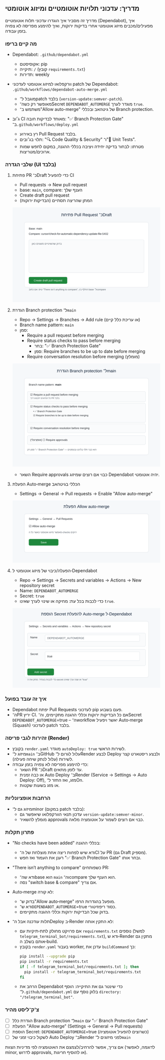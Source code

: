 ## מדריך: עדכוני תלויות אוטומטיים ומיזוג אוטומטי

מדריך זה מסביר איך הוגדרו עדכוני תלות אוטומטיים (Dependabot), איך מפעילים/מכבים מיזוג אוטומטי אחרי בדיקות ירוקות, ואיך להימנע מפריסה לא צפויה בזמן עבודה.

### מה קיים בריפו
- Dependabot: `.github/dependabot.yml`
  - אקוסיסטם: pip
  - תיקייה: `/` (קובץ `requirements.txt`)
  - תדירות: weekly

- וורקפלואו למיזוג אוטומטי לעדכוני patch של Dependabot: `.github/workflows/dependabot-auto-merge.yml`
  - מוגבל ל־patch בלבד (`version-update:semver-patch`).
  - מאופשר רק כשה־Secret `DEPENDABOT_AUTOMERGE` מוגדר לערך `true`.
  - משתמש ב־"Allow auto-merge" של גיטהאב ובכללי Branch protection.

- ג׳וב CI מאוחד לבדיקות חובה: "✅ Branch Protection Gate" ב־`.github/workflows/deploy.yml`
  - רץ באירוע Pull Request בלבד.
  - תלוי בג׳ובים: "🔍 Code Quality & Security" ו־"🧪 Unit Tests".
  - מטרתו: לבחור בדיקה יחידה ויציבה בכללי ההגנה, במקום לחפש שמות ארוכים/מטריצות.

### שלבי הגדרה (UI בלבד)
1) פתיחת PR כ־Draft כדי להפעיל CI
   - Pull requests → New pull request
   - base: `main`, compare: הענף שלך
   - Create draft pull request
   - המתן שהריצה תסתיים (הבדיקות ירוקות)

   ![Create Draft PR](images/create-draft-pr.svg)

2) הגדרת Branch protection ל־`main`
   - Repo → Settings → Branches → Add rule (או עריכת כלל קיים)
   - Branch name pattern: `main`
   - סמן:
     - Require a pull request before merging
     - Require status checks to pass before merging
       - בחר: "✅ Branch Protection Gate"
       - סמן: Require branches to be up to date before merging
     - Require conversation resolution before merging (מומלץ)
   
   ![Branch Protection Rule](images/branch-protection-rule.svg)
   - השאר Require approvals כבוי אם רוצים שמיזוג Dependabot יהיה אוטומטי.

3) הפעלת Auto‑merge הכללי בגיטהאב
   - Settings → General → Pull requests → Enable "Allow auto‑merge"

   ![Allow Auto Merge](images/allow-auto-merge-setting.svg)

4) הפעלה/כיבוי של מיזוג אוטומטי ל‑Dependabot
   - Repo → Settings → Secrets and variables → Actions → New repository secret
   - Name: `DEPENDABOT_AUTOMERGE`
   - Secret: `true`
   - כדי לכבות בכל עת: מחיקה או שינוי לערך שאינו `true`.

   ![Add Secret](images/add-secret-dependabot-automerge.svg)

### איך זה עובד בפועל
- Dependabot יפתח Pull Requests לעדכוני pip פעם בשבוע.
- ה־PR יריץ CI. אם כל הבדיקות ירוקות וכללי ההגנה מתקיימים, וה־Secret `DEPENDABOT_AUTOMERGE`=true – ה־workflow יאשר ויפעיל Auto‑merge (Squash) לעדכוני patch בלבד.

### זהירות לגבי פריסה (Render)
- בקובץ `render.yaml` מוגדר `autoDeploy: true` לשירות הראשי.
- מיזוג ל־`main` ב־GitHub עלול לגרום ל־Render לבצע Deploy ולבצע ריסטארט קצר לשירות (עלול לנתק שיחה פעילה).
- כדי להימנע מפריסה לא צפויה בזמן עבודה:
  - השאר PR כ־Draft עד לזמן מתאים.
  - או כבה זמנית Auto Deploy ב־Render (Service → Settings → Auto Deploy: Off), מזג, ואז החזר ל־On.
  - או מזג בשעות שקטות.

### הרחבות אופציונליות
- מיזוג גם ל־minor (במקום patch בלבד):
  - עדכון תנאי הוורקפלואו שיאפשר גם `version-update:semver-minor`.
  - מומלץ להשאיר approvals כבוי אם רוצים לשמור על אוטומציה מלאה.

### פתרון תקלות
- "No checks have been added" בכללי ההגנה:
  - ודא שיש לפחות ריצה אחת מוצלחת של ה־CI על PR (גם Draft מספיק).
  - רענן את העמוד ואז חפש "✅ Branch Protection Gate" ובחר אותו.

- "There isn’t anything to compare" כשפותחים PR:
  - ודא שה־base הוא `main` וה־compare הוא הענף שלך.
  - נסה "switch base & compare" אם צריך.

- Auto‑merge לא קורה:
  - בדוק ש־"Allow auto‑merge" מופעל בהגדרות הרפו.
  - ודא ש־`DEPENDABOT_AUTOMERGE`=true כסוד ריפוזיטורי.
  - בדוק שכל הבדיקות ירוקות וכללי ההגנה מתקיימים.

- תלות עודכנה אבל ה־Deploy ב‑Render לא התקין אותה:
  - אם פרויקט מחולק לתת‑תיקיות עם `requirements.txt` נוספים (למשל `telegram_terminal_bot/requirements.txt`), ודא ש‑Render מתקין גם אותם בשלב ה‑build.
  - בקובץ `render.yaml` בעבור worker, עדכן את `buildCommand` כך:
    ```bash
    pip install --upgrade pip
    pip install -r requirements.txt
    if [ -f telegram_terminal_bot/requirements.txt ]; then
      pip install -r telegram_terminal_bot/requirements.txt
    fi
    ```
  - הרחב את Dependabot כדי שינטר גם את התיקייה: הוסף ל־`.github/dependabot.yml` בלוק נוסף עם `directory: "/telegram_terminal_bot"`.

### צ'ק־ליסט מהיר
- [ ] הגדרת כלל Branch protection ל־`main` עם "✅ Branch Protection Gate"
- [ ] הפעלת "Allow auto‑merge" (Settings → General → Pull requests)
- [ ] הוספת Secret: `DEPENDABOT_AUTOMERGE`=true (כשרוצים להפעיל אוטומציה)
- [ ] לשקול כיבוי זמני של Auto Deploy ב־Render לפני מיזוגים ל־`main`

אם צריך, אפשר להרחיב/לצמצם את האוטומציה לפי מדיניות הצוות (לדוגמה, לאפשר minor, לדרוש approvals, או להוסיף חריגות).

